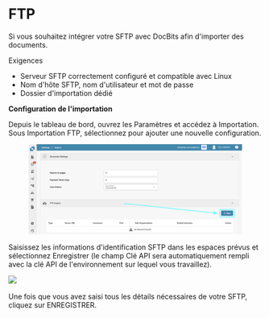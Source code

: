 # FTP

Si vous souhaitez intégrer votre SFTP avec DocBits afin d'importer des documents.

Exigences

* Serveur SFTP correctement configuré et compatible avec Linux
* Nom d'hôte SFTP, nom d'utilisateur et mot de passe
* Dossier d'importation dédié

**Configuration de l'importation**

Depuis le tableau de bord, ouvrez les Paramètres et accédez à Importation. Sous Importation FTP, sélectionnez pour ajouter une nouvelle configuration.

<figure><img src="../../../.gitbook/assets/ftp1.png" alt=""><figcaption></figcaption></figure>

Saisissez les informations d'identification SFTP dans les espaces prévus et sélectionnez Enregistrer (le champ Clé API sera automatiquement rempli avec la clé API de l'environnement sur lequel vous travaillez).

![](https://lh7-us.googleusercontent.com/m11trSpnDmv9aco98vPG6xuIhYxngp6TauG7lDYEWB2VguNmX0ypXMi3Fc4Ey6V4Iy_YwOy4Zooh3rj_WoAQ3PQgVIjw5vqToOuq_lIxN7IqPE2fv1puzsnEO96y5mn5FHjFtC1wYrEf9sxjHk1GL2I)

Une fois que vous avez saisi tous les détails nécessaires de votre SFTP, cliquez sur ENREGISTRER.
